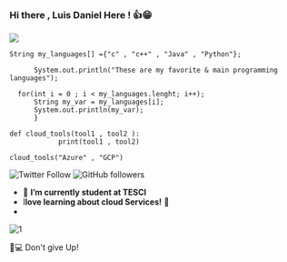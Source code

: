 ### Hi there  , Luis Daniel Here  ! 👍😁
![](https://media3.giphy.com/media/DBW3BniaWrFo4/giphy.gif)



````
String my_languages[] ={"c" , "c++" , "Java" , "Python"};

      System.out.println("These are my favorite & main programming languages");

  for(int i = 0 ; i < my_languages.lenght; i++);
      String my_var = my_languages[i];
      System.out.println(my_var);
      }
`````


````
def cloud_tools(tool1 , tool2 ):
            print(tool1 , tool2)
                
cloud_tools("Azure" , "GCP")

`````


![Twitter Follow](https://img.shields.io/twitter/follow/DaniDaniel1245?label=%40DaniDaniel1245&style=social)
![GitHub followers](https://img.shields.io/github/followers/ddaniuwu?style=social)


- 🔭 **I’m currently student at TESCI**
- I**love learning about cloud Services!** 💭 
- 

![1](https://github-readme-stats.vercel.app/api/top-langs/?username=ddaniuwu&theme=blue-green)


📕💻 Don't give Up!
